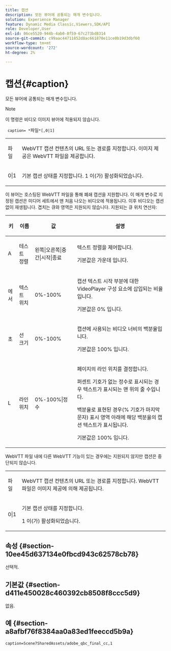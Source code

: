 ```yaml
---
title: 캡션
description: 모든 뷰어에 공통되는 매개 변수입니다.
solution: Experience Manager
feature: Dynamic Media Classic,Viewers,SDK/API
role: Developer,User
exl-id: 06ce5520-944b-4ab0-8f59-67c273bd8314
source-git-commit: c99aac44711852d8ac661878e11ce0b19d3dbf60
workflow-type: tm+mt
source-wordcount: '272'
ht-degree: 2%

---
```


# 캡션{#caption}

모든 뷰어에 공통되는 매개 변수입니다.

>[!NOTE]
>
>이 명령은 비디오 이미지 뷰어에 적용되지 않습니다.

` caption= *`파일`*[,0|1]`

<table id="table_9B98C97485DD4DEB8A6ECBCE8DF6B886"> 
 <tbody> 
  <tr> 
   <td colname="col1"> <p> <span class="codeph"> <span class="varname"> 파일 </span> </span> </p> </td> 
   <td colname="col2"> <p> WebVTT 캡션 컨텐츠의 URL 또는 경로를 지정합니다. 이미지 제공은 WebVTT 파일을 제공합니다. </p> </td> 
  </tr> 
  <tr> 
   <td colname="col1"> <p> <span class="codeph"> 0|1 </span> </p> </td> 
   <td colname="col2"> <p> 기본 캡션 상태를 지정합니다. <span class="codeph"> 1 </span>이(가) 활성화되었습니다. </p> </td> 
  </tr> 
 </tbody> 
</table>

이 뷰어는 호스팅된 WebVTT 파일을 통해 폐쇄 캡션을 지원합니다. 이 매개 변수로 지정된 캡션은 미디어 세트에서 맨 처음 나오는 비디오에 적용됩니다. 이후 비디오는 캡션 없이 재생됩니다. 겹치는 큐와 영역은 지원되지 않습니다. 지원되는 큐 위치 연산자:

<table id="table_E752D7D8C1AA40C6B8A7057D2BB379C1"> 
 <thead> 
  <tr> 
   <th colname="col1" class="entry"> <p>키 </p> </th> 
   <th colname="col2" class="entry"> <p>이름 </p> </th> 
   <th colname="col3" class="entry"> <p>값 </p> </th> 
   <th colname="col4" class="entry"> <p>설명 </p> </th> 
  </tr> 
 </thead>
 <tbody> 
  <tr> 
   <td colname="col1"> <p> <span class="codeph"> A </span> </p> </td> 
   <td colname="col2"> <p>테스트 정렬 </p> </td> 
   <td colname="col3"> <p> <span class="codeph"> 왼쪽|오른쪽|중간|시작|종료 </span> </p> </td> 
   <td colname="col4"> <p> 텍스트 정렬을 제어합니다. </p> <p>기본값은 <span class="codeph"> 가운데 </span>입니다. </p> </td> 
  </tr> 
  <tr> 
   <td colname="col1"> <p> <span class="codeph">에서 </span> </p> </td> 
   <td colname="col2"> <p>텍스트 위치 </p> </td> 
   <td colname="col3"> <p> 0%-100% </p> </td> 
   <td colname="col4"> <p> 캡션 텍스트 시작 부분에 대한 VideoPlayer 구성 요소에 삽입되는 비율입니다. </p> <p>기본값은 <span class="codeph"> 0% </span>입니다. </p> </td> 
  </tr> 
  <tr> 
   <td colname="col1"> <p> <span class="codeph">초 </span> </p> </td> 
   <td colname="col2"> <p>선 크기 </p> </td> 
   <td colname="col3"> <p> 0%-100% </p> </td> 
   <td colname="col4"> <p> 캡션에 사용되는 비디오 너비의 백분율입니다. </p> <p>기본값은 <span class="codeph"> 100% </span>입니다. </p> </td> 
  </tr> 
  <tr> 
   <td colname="col1"> <p> <span class="codeph"> L </span> </p> </td> 
   <td colname="col2"> <p>라인 위치 </p> </td> 
   <td colname="col3"> <p> 0%-100%|정수 </p> </td> 
   <td colname="col4"> <p> 페이지의 라인 위치를 결정합니다. </p> <p>퍼센트 기호가 없는 정수로 표시되는 경우 텍스트가 표시되는 맨 위의 줄 수입니다. </p> <p>백분율로 표현된 경우(% 기호가 마지막 문자) 표시 영역 아래에 해당 백분율의 캡션 텍스트가 표시됩니다. </p> <p>기본값은 <span class="codeph"> 100% </span>입니다. </p> </td> 
  </tr> 
 </tbody> 
</table>

WebVTT 파일 내에 다른 WebVTT 기능이 있는 경우에는 지원되지 않지만 캡션은 중단되지 않습니다.

<table id="table_CB7B4DFC6B654AECA1AF6594E3FD5C46"> 
 <tbody> 
  <tr> 
   <td colname="col1"> <p> <span class="codeph"> <span class="varname"> 파일 </span> </span> </p> </td> 
   <td colname="col2"> <p> WebVTT 캡션 컨텐츠의 URL 또는 경로를 지정합니다. WebVTT 파일은 이미지 제공에 의해 제공됩니다. </p> </td> 
  </tr> 
  <tr> 
   <td colname="col1"> <p> <span class="codeph"> 0|1 </span> </p> </td> 
   <td colname="col2"> <p> 기본 캡션 상태를 지정합니다. </p> <p><span class="codeph"> 1 </span>이(가) 활성화되었습니다. </p> </td> 
  </tr> 
 </tbody> 
</table>

## 속성 {#section-10ee45d637134e0fbcd943c62578cb78}

선택적.

## 기본값 {#section-d411e450028c460392cb8508f8ccc5d9}

없음.

## 예 {#section-a8afbf76f8384aa0a83ed1feeccd5b9a}

```
caption=Scene7SharedAssets/adobe_qbc_final_cc,1
```
